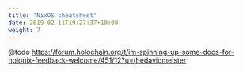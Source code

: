 ```yaml
---
title: 'NixOS cheatsheet'
date: 2019-02-11T19:27:37+10:00
weight: 7
---
```


@todo https://forum.holochain.org/t/im-spinning-up-some-docs-for-holonix-feedback-welcome/451/12?u=thedavidmeister
